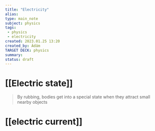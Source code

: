 ```yaml
---
title: "Electricity"
alias: 
type: main_note 
subject: physics
tags:
 - physics
 - electricity
created: 2023.01.25 13:20
created_by: Ádám
TARGET DECK: physics
summary: 
status: draft
---
```

# [[Electric state]]
>By rubbing, bodies get into a special state when they attract small nearby objects

# [[electric current]]